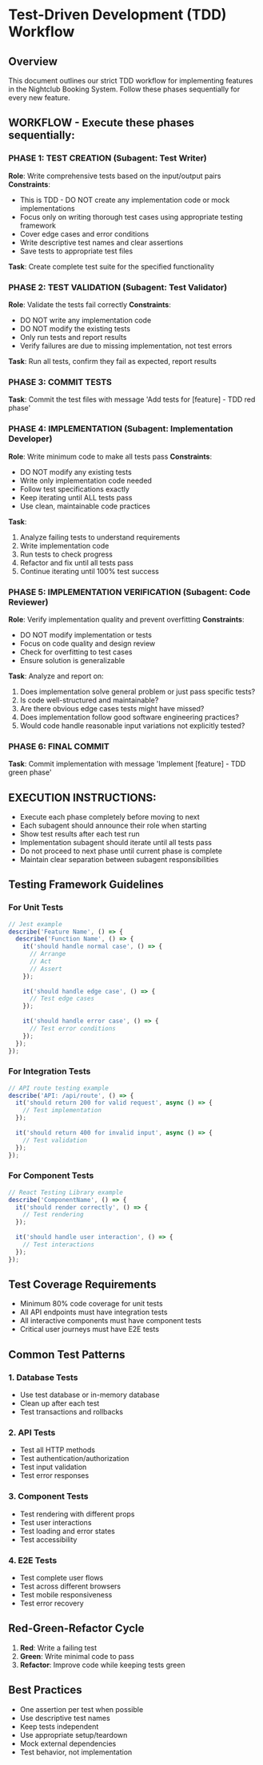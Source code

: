 # Test-Driven Development (TDD) Workflow

## Overview
This document outlines our strict TDD workflow for implementing features in the Nightclub Booking System. Follow these phases sequentially for every new feature.

## WORKFLOW - Execute these phases sequentially:

### PHASE 1: TEST CREATION (Subagent: Test Writer)
**Role**: Write comprehensive tests based on the input/output pairs
**Constraints**: 
- This is TDD - DO NOT create any implementation code or mock implementations
- Focus only on writing thorough test cases using appropriate testing framework
- Cover edge cases and error conditions
- Write descriptive test names and clear assertions
- Save tests to appropriate test files

**Task**: Create complete test suite for the specified functionality

### PHASE 2: TEST VALIDATION (Subagent: Test Validator)  
**Role**: Validate the tests fail correctly
**Constraints**:
- DO NOT write any implementation code
- DO NOT modify the existing tests
- Only run tests and report results
- Verify failures are due to missing implementation, not test errors

**Task**: Run all tests, confirm they fail as expected, report results

### PHASE 3: COMMIT TESTS
**Task**: Commit the test files with message 'Add tests for [feature] - TDD red phase'

### PHASE 4: IMPLEMENTATION (Subagent: Implementation Developer)
**Role**: Write minimum code to make all tests pass
**Constraints**:
- DO NOT modify any existing tests
- Write only implementation code needed
- Follow test specifications exactly
- Keep iterating until ALL tests pass
- Use clean, maintainable code practices

**Task**: 
1. Analyze failing tests to understand requirements
2. Write implementation code
3. Run tests to check progress  
4. Refactor and fix until all tests pass
5. Continue iterating until 100% test success

### PHASE 5: IMPLEMENTATION VERIFICATION (Subagent: Code Reviewer)
**Role**: Verify implementation quality and prevent overfitting
**Constraints**:
- DO NOT modify implementation or tests
- Focus on code quality and design review
- Check for overfitting to test cases
- Ensure solution is generalizable

**Task**: Analyze and report on:
1. Does implementation solve general problem or just pass specific tests?
2. Is code well-structured and maintainable?
3. Are there obvious edge cases tests might have missed?
4. Does implementation follow good software engineering practices?
5. Would code handle reasonable input variations not explicitly tested?

### PHASE 6: FINAL COMMIT
**Task**: Commit implementation with message 'Implement [feature] - TDD green phase'

## EXECUTION INSTRUCTIONS:
- Execute each phase completely before moving to next
- Each subagent should announce their role when starting
- Show test results after each test run
- Implementation subagent should iterate until all tests pass
- Do not proceed to next phase until current phase is complete
- Maintain clear separation between subagent responsibilities

## Testing Framework Guidelines

### For Unit Tests
```javascript
// Jest example
describe('Feature Name', () => {
  describe('Function Name', () => {
    it('should handle normal case', () => {
      // Arrange
      // Act
      // Assert
    });
    
    it('should handle edge case', () => {
      // Test edge cases
    });
    
    it('should handle error case', () => {
      // Test error conditions
    });
  });
});
```

### For Integration Tests
```javascript
// API route testing example
describe('API: /api/route', () => {
  it('should return 200 for valid request', async () => {
    // Test implementation
  });
  
  it('should return 400 for invalid input', async () => {
    // Test validation
  });
});
```

### For Component Tests
```javascript
// React Testing Library example
describe('ComponentName', () => {
  it('should render correctly', () => {
    // Test rendering
  });
  
  it('should handle user interaction', () => {
    // Test interactions
  });
});
```

## Test Coverage Requirements
- Minimum 80% code coverage for unit tests
- All API endpoints must have integration tests
- All interactive components must have component tests
- Critical user journeys must have E2E tests

## Common Test Patterns

### 1. Database Tests
- Use test database or in-memory database
- Clean up after each test
- Test transactions and rollbacks

### 2. API Tests
- Test all HTTP methods
- Test authentication/authorization
- Test input validation
- Test error responses

### 3. Component Tests
- Test rendering with different props
- Test user interactions
- Test loading and error states
- Test accessibility

### 4. E2E Tests
- Test complete user flows
- Test across different browsers
- Test mobile responsiveness
- Test error recovery

## Red-Green-Refactor Cycle
1. **Red**: Write a failing test
2. **Green**: Write minimal code to pass
3. **Refactor**: Improve code while keeping tests green

## Best Practices
- One assertion per test when possible
- Use descriptive test names
- Keep tests independent
- Use appropriate setup/teardown
- Mock external dependencies
- Test behavior, not implementation